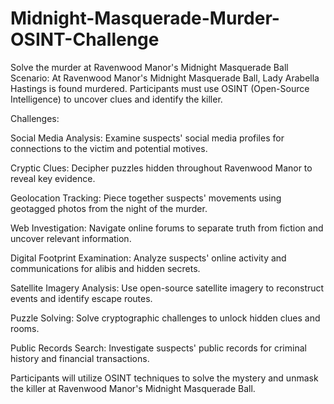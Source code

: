 # Midnight-Masquerade-Murder-OSINT-Challenge
Solve the murder at Ravenwood Manor's Midnight Masquerade Ball
Scenario: At Ravenwood Manor's Midnight Masquerade Ball, Lady Arabella Hastings is found murdered. Participants must use OSINT (Open-Source Intelligence) to uncover clues and identify the killer.

Challenges:

Social Media Analysis: Examine suspects' social media profiles for connections to the victim and potential motives.

Cryptic Clues: Decipher puzzles hidden throughout Ravenwood Manor to reveal key evidence.

Geolocation Tracking: Piece together suspects' movements using geotagged photos from the night of the murder.

Web Investigation: Navigate online forums to separate truth from fiction and uncover relevant information.

Digital Footprint Examination: Analyze suspects' online activity and communications for alibis and hidden secrets.

Satellite Imagery Analysis: Use open-source satellite imagery to reconstruct events and identify escape routes.

Puzzle Solving: Solve cryptographic challenges to unlock hidden clues and rooms.

Public Records Search: Investigate suspects' public records for criminal history and financial transactions.

Participants will utilize OSINT techniques to solve the mystery and unmask the killer at Ravenwood Manor's Midnight Masquerade Ball.
